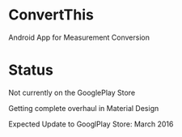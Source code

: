 # ConvertThis
Android App for Measurement Conversion

# Status
Not currently on the GooglePlay Store

Getting complete overhaul in Material Design

Expected Update to GooglPlay Store: March 2016
